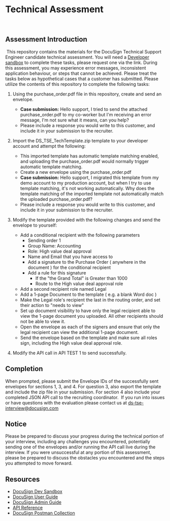 # Technical Assessment
​
## Assessment Introduction
​
This repository contains the materials for the DocuSign Technical Support Engineer candidate technical assessment. You will need a [Developer sandbox]([https://go.docusign.com/sandbox/productshot/](https://go.docusign.com/o/sandbox/?postActivateUrl=https://developers.docusign.com/&_gl=1*aeosm0*_gcl_aw*R0NMLjE3MjYwNTM3NjcuQ2p3S0NBandfNFMzQmhBQUVpd0FfNjRZaGlXUExWUFdKZndjSjVra2xzV0pQaXlUbTlMdExvZHVJMV8tb2hCRkRtb1dva3NWRnE4Xy14b0NBbk1RQXZEX0J3RQ..*_gcl_au*Mzg3MjQ3MDU1LjE3MjAxODYxMzM.)) to complete these tasks, please request one via the link. During this assessment, you may experience error messages, inconsistent application behaviour, or steps that cannot be achieved. Please treat the tasks below as hypothetical cases that a customer has submitted. 
​
Please utilize the contents of this repository to complete the following tasks:
​
1. Using the purchase_order.pdf file in this repository, create and send an envelope.
     - **Case submission:** Hello support, I tried to send the attached purchase_order.pdf to my co-worker but I'm receiving an error message, I'm not sure what it means, can you help?
     - Please include a response you would write to this customer, and include it in your submission to the recruiter. 
2. Import the DS_TSE_TechTemplate.zip template to your developer account and attempt the following:
     - This imported template has automatic template matching enabled, and uploading the purchase_order.pdf would normally trigger automatic template matching.
     - Create a new envelope using the purchase_order.pdf
     - **Case submission:** Hello support, I migrated this template from my demo account to my production account, but when I try to use template matching, it's not working automatically. Why does the template matching of the imported template not automatically match the uploaded purchase_order.pdf?
     - Please include a response you would write to this customer, and include it in your submission to the recruiter.
3. Modify the template provided with the following changes and send the envelope to yourself:
    - Add a conditional recipient with the following parameters
        - Sending order 1
        - Group Name: Accounting
        - Role: High value deal approval
        - Name and Email that you have access to
        - Add a signature to the Purchase Order ( anywhere in the document ) for the conditional recipient
        - Add a rule for this signature
            - If the "the Grand Total" is Greater than 1000
            - Route to the High value deal approval role
    - Add a second recipient role named Legal
    - Add a 1-page Document to the template ( e.g. a blank Word doc )
    - Make the Legal role's recipient the last in the routing order, and set their action to "needs to view"
    - Set up document visibility to have only the legal recipient able to view the 1-page document you uploaded. All other recipients should not be able to view it. 
    - Open the envelope as each of the signers and ensure that only the legal recipient can view the additional 1-page document.
    - Send the envelope based on the template and make sure all roles sign, including the High value deal approval role. 
		
4. Modify the API call in API TEST 1 to send successfully.
​
## Completion
When prompted, please submit the Envelope IDs of the successfully sent envelopes for sections 1, 3, and 4. For question 3, also export the template and include the zip file in your submission.  For section 4 also include your completed JSON API call to the recruiting coordinator.
​
If you run into issues or have questions with the evaluation please contact us at [ds-tse-interview@docusign.com](mailto:ds-tse-interview@docusign.com)
​
## Notice
Please be prepared to discuss your progress during the technical portion of your interview, including any challenges you encountered, potentially sending one of the envelopes and/or running the API call live during the interview. If you were unsuccessful at any portion of this assessment, please be prepared to discuss the obstacles you encountered and the steps you attempted to move forward.
​
​
## Resources
- [DocuSign Dev Sandbox](https://go.docusign.com/sandbox/productshot/)
- [DocuSign User Guide](https://support.docusign.com/en/guides/ndse-user-guide)
- [DocuSign Admin Guide](https://support.docusign.com/en/guides/ndse-admin-guide)
- [API Reference](https://developers.docusign.com/docs/esign-rest-api/reference/)
- [DocuSign Postman Collection](https://www.docusign.com/blog/dsdev-please-mr-postman)
​
